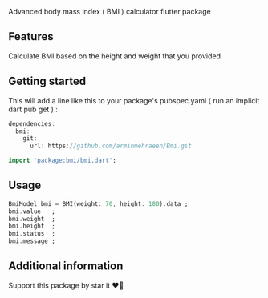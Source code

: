 <!-- 
This README describes the package. If you publish this package to pub.dev,
this README's contents appear on the landing page for your package.

For information about how to write a good package README, see the guide for
[writing package pages](https://dart.dev/guides/libraries/writing-package-pages). 

For general information about developing packages, see the Dart guide for
[creating packages](https://dart.dev/guides/libraries/create-library-packages)
and the Flutter guide for
[developing packages and plugins](https://flutter.dev/developing-packages). 
-->

Advanced body mass index ( BMI ) calculator flutter package 

## Features

Calculate BMI based on the height and weight that you provided 

## Getting started

This will add a line like this to your package's pubspec.yaml ( run an implicit dart pub get ) :

```dart
dependencies:
  bmi:
    git:
      url: https://github.com/arminmehraeen/Bmi.git
```

```dart
import 'package:bmi/bmi.dart';
```

## Usage

```dart
BmiModel bmi = BMI(weight: 70, height: 180).data ;
bmi.value   ;
bmi.weight  ;
bmi.height  ;
bmi.status  ;
bmi.message ;
```

## Additional information
Support this package by star it :heart_on_fire:

